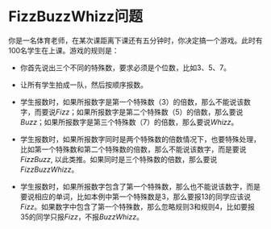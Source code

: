FizzBuzzWhizz问题
============

你是一名体育老师，在某次课距离下课还有五分钟时，你决定搞一个游戏。此时有100名学生在上课。游戏的规则是：    


+ 你首先说出三个不同的特殊数，要求必须是个位数，比如3、5、7。  

+ 让所有学生拍成一队，然后按顺序报数。        

+ 学生报数时，如果所报数字是第一个特殊数（3）的倍数，那么不能说该数字，而要说*Fizz*；如果所报数字是第二个特殊数（5）的倍数，那么要说*Buzz*；如果所报数字是第三个特殊数（7）的倍数，那么要说*Whizz*。   

+ 学生报数时，如果所报数字同时是两个特殊数的倍数情况下，也要特殊处理，比如第一个特殊数和第二个特殊数的倍数，那么不能说该数字，而是要说*FizzBuzz*, 以此类推。如果同时是三个特殊数的倍数，那么要说*FizzBuzzWhizz*。   

+ 学生报数时，如果所报数字包含了第一个特殊数，那么也不能说该数字，而是要说相应的单词，比如本例中第一个特殊数是3，那么要报13的同学应该说*Fizz*。如果数字中包含了第一个特殊数，那么忽略规则3和规则4，比如要报35的同学只报*Fizz*，不报*BuzzWhizz*。  

